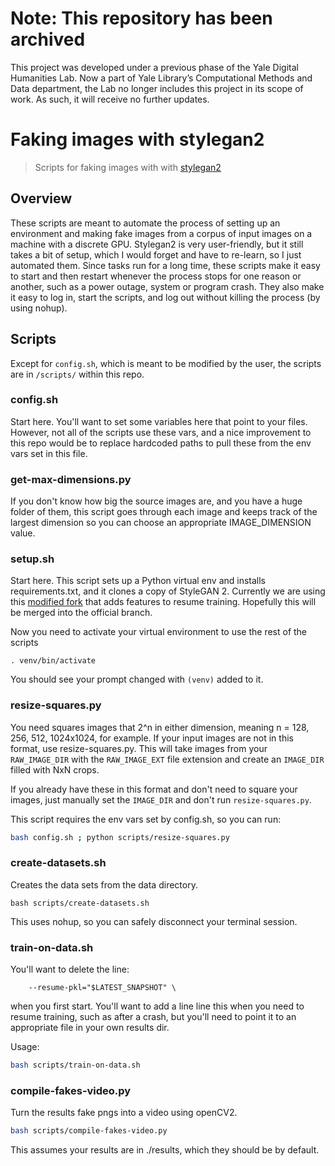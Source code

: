 # Note: This repository has been archived
This project was developed under a previous phase of the Yale Digital Humanities Lab. Now a part of Yale Library’s Computational Methods and Data department, the Lab no longer includes this project in its scope of work. As such, it will receive no further updates.


# Faking images with stylegan2

> Scripts for faking images with with [stylegan2](https://github.com/NVlabs/stylegan2)

## Overview

These scripts are meant to automate the process of setting up an environment and making fake images from a corpus of input images on a machine with a discrete GPU. Stylegan2 is very user-friendly, but it still takes a bit of setup, which I would forget and have to re-learn, so I just automated them. Since tasks run for a long time, these scripts make it easy to start and then restart whenever the process stops for one reason or another, such as a power outage, system or program crash. They also make it easy to log in, start the scripts, and log out without killing the process (by using nohup).

## Scripts

Except for `config.sh`, which is meant to be modified by the user, the scripts are in `/scripts/` within this repo.

### config.sh

Start here. You'll want to set some variables here that point to your files. However, not all of the scripts use these vars, and a nice improvement to this repo would be to replace hardcoded paths to pull these from the env vars set in this file.


### get-max-dimensions.py

If you don't know how big the source images are, and you have a huge folder of them, this script goes through each image and keeps track of the largest dimension so you can choose an appropriate IMAGE_DIMENSION value.

### setup.sh

Start here. This script sets up a Python virtual env and installs requirements.txt, and it clones a copy of StyleGAN 2. Currently we are using this [modified fork](https://github.com/ashirviskas/stylegan2.git) that adds features to resume training. Hopefully this will be merged into the official branch.

Now you need to activate your virtual environment to use the rest of the scripts

```
. venv/bin/activate
```

You should see your prompt changed with `(venv)` added to it.

### resize-squares.py

You need squares images that 2^n in either dimension, meaning n = 128, 256, 512, 1024x1024, for example. If your input images are not in this format, use resize-squares.py. This will take images from your `RAW_IMAGE_DIR` with the `RAW_IMAGE_EXT` file extension and create an `IMAGE_DIR` filled with NxN crops. 

If you already have these in this format and don't need to square your images, just manually set the `IMAGE_DIR` and don't run `resize-squares.py`.

This script requires the env vars set by config.sh, so you can run:

```bash 
bash config.sh ; python scripts/resize-squares.py
```

### create-datasets.sh

Creates the data sets from the data directory.

```
bash scripts/create-datasets.sh
```

This uses nohup, so you can safely disconnect your terminal session.

### train-on-data.sh

You'll want to delete the line:

```
    --resume-pkl="$LATEST_SNAPSHOT" \
```

when you first start. You'll want to add a line line this when you need to resume training, such as after a crash, but you'll need to point it to an appropriate file in your own results dir.

Usage:

```bash
bash scripts/train-on-data.sh
```

### compile-fakes-video.py

Turn the results fake pngs into a video using openCV2.

```bash
bash scripts/compile-fakes-video.py
```

This assumes your results are in ./results, which they should be by default.




